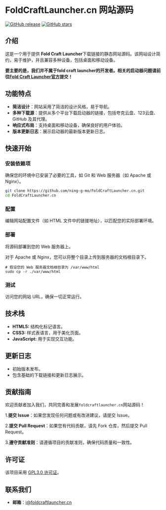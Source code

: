 # FoldCraftLauncher.cn 网站源码

[![GitHub release](https://img.shields.io/github/v/release/ning-g-mo/FoldCraftLauncher?label=Release&logo=github)](https://github.com/ning-g-mo/FoldCraftLauncher.cn/releases)
[![GitHub stars](https://img.shields.io/github/stars/ning-g-mo/FoldCraftLauncher?label=Stars&logo=github)](https://github.com/ning-g-mo/FoldCraftLauncher.cn/stargazers)

## 介绍

这是一个用于提供 **Fold Craft Launcher**下载链接的静态网站源码。该网站设计简约，易于维护，并且兼容多种设备，包括桌面和移动设备。

**要主要的是，我们并不属于fold craft launcher的开发者。相关的启动器问题请前往[Fold Craft Launcher官方](https://github.com/FCL-Team/FoldCraftLauncher)提交！**

## 功能特点

- **简洁设计**：网站采用了简洁的设计风格，易于导航。
- **多种下载源**：提供从多个平台下载启动器的链接，包括夸克云盘、123云盘、GitHub 及其代理。
- **响应式布局**：支持桌面和移动设备，确保良好的用户体验。
- **版本更新日志**：展示启动器的最新版本更新日志。

## 快速开始

### 安装依赖项

确保您的环境中已安装了必要的工具，如 Git 和 Web 服务器（如 Apache 或 Nginx）。

```bash
git clone https://github.com/ning-g-mo/FoldCraftLauncher.cn.git
cd FoldCraftLauncher.cn
```

### 配置

编辑网站配置文件（如 HTML 文件中的链接地址），以匹配您的实际部署环境。

### 部署

将源码部署到您的 Web 服务器上。

对于 Apache 或 Nginx，您可以将整个目录上传到服务器的文档根目录下。

```
# 假设您的 Web 服务器文档根目录为 /var/www/html
sudo cp -r ./var/www/html
```

### 测试

访问您的网站 URL，确保一切正常运行。

## 技术栈

 - **HTML5:** 结构化标记语言。
 - **CSS3:** 样式表语言，用于美化页面。
 - **JavaScript:** 用于实现交互功能。

## 更新日志

 - 初始版本发布。
 - 包含基础的下载链接和更新日志展示。

## 贡献指南

欢迎贡献者加入我们，共同完善和发展```foldcraftlauncher.cn```网站源码！

   1.**提交 Issue**：如果您发现任何问题或有改进建议，请提交 Issue。
  
   2.**提交 Pull Request**：如果您有代码贡献，请先 Fork 仓库，然后提交 Pull Request。
  
   3.**遵守贡献准则**：请遵循项目的贡献准则，确保代码质量和一致性。

## 许可证

该项目采用 [GPL3.0 许可证](LICENSE)。

## 联系我们

 - **邮箱**：i@foldcraftlauncher.cn
